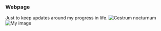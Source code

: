 ### Webpage
Just to keep updates around my progress in life.
<img
  src="archives/7.jpg"
  title="Cestrum nocturnum"/>
![My image](archives/7.jpg)
